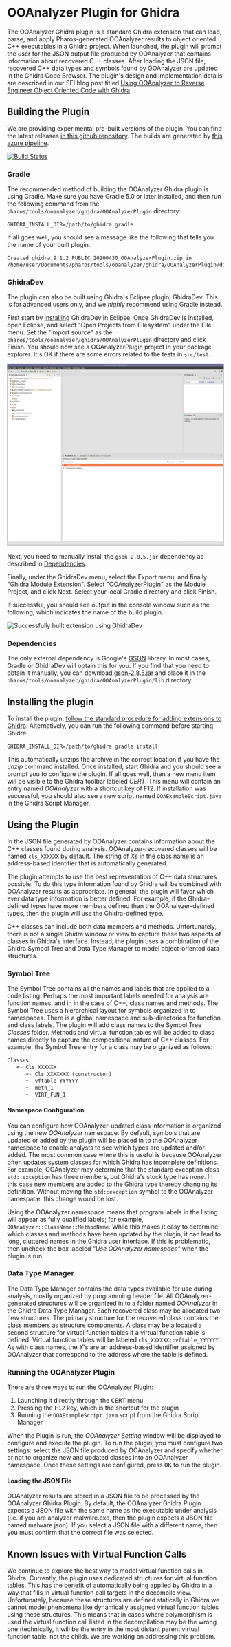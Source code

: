 # OOAnalyzer Plugin for Ghidra

The OOAnalyzer Ghidra plugin is a standard Ghidra extension that can
load, parse, and apply Pharos-generated OOAnalyzer results to object
oriented C++ executables in a Ghidra project. When launched, the
plugin will prompt the user for the JSON output file produced by
OOAnalyzer that contains information about recovered C++
classes. After loading the JSON file, recovered C++ data types and
symbols found by OOAnalyzer are updated in the Ghidra Code
Browser. The plugin's design and implementation details are described
in our SEI blog post titled [Using OOAnalyzer to Reverse Engineer
Object Oriented Code with
Ghidra](https://insights.sei.cmu.edu/sei_blog/2019/07/using-ooanalyzer-to-reverse-engineer-object-oriented-code-with-ghidra.html).

## Building the Plugin

We are providing experimental pre-built versions of the plugin.  You
can find the latest releases [in this github
repository](https://github.com/sei-eschwartz/pharos/releases).  The
builds are generated by [this azure
pipeline](https://github.com/sei-eschwartz/pharos/releases).

[![Build Status](https://dev.azure.com/seipharos/pharos/_apis/build/status/sei-eschwartz.pharos?branchName=master)](https://dev.azure.com/seipharos/pharos/_build/latest?definitionId=2&branchName=master)

### Gradle

The recommended method of building the OOAnalyzer Ghidra plugin is
using Gradle.  Make sure you have Gradle 5.0 or later installed, and
then run the following command from the
`pharos/tools/ooanalyzer/ghidra/OOAnalyzerPlugin` directory:

```
GHIDRA_INSTALL_DIR=/path/to/ghidra gradle
```

If all goes well, you should see a message like the following that tells you the name of your built plugin.
```
Created ghidra_9.1.2_PUBLIC_20200430_OOAnalyzerPlugin.zip in /home/user/Documents/pharos/tools/ooanalyzer/ghidra/OOAnalyzerPlugin/dist
```

### GhidraDev

The plugin can also be built using Ghidra's Eclipse plugin, GhidraDev.
This is for advanced users only, and we _highly_ recommend using Gradle instead.

First start by
[installing](https://initrd.net/stuff/ghidra/GhidraBuild/EclipsePlugins/GhidraDev/GhidraDevPlugin/GhidraDev_README.html#AutoInstall)
GhidraDev in Eclipse.  Once GhidraDev is installed, open Eclipse, and
select "Open Projects from Filesystem" under the File menu.  Set the
"Import source" as the
`pharos/tools/ooanalyzer/ghidra/OOAnalyzerPlugin` directory and click
Finish.  You should now see a OOAnalyzerPlugin project in your package
explorer.  It's OK if there are some errors related to the tests in
`src/test`.

![Imported project](doc/import.png)

Next, you need to manually install the `gson-2.8.5.jar` dependency as
described in [Dependencies](Dependencies).

Finally, under the GhidraDev menu, select the Export menu, and finally
"Ghidra Module Extension".  Select "OOAnalyzerPlugin" as the Module
Project, and click Next.  Select your local Gradle directory and click
Finish.

If successful, you should see output in the console window such as the
following, which indicates the name of the build plugin.

![Successfully built extension using GhidraDev](build.png)

### Dependencies

The only external dependency is Google's
[GSON](https://github.com/google/gson) library.  In most cases, Gradle
or GhidraDev will obtain this for you.  If you find that you need to
obtain it manually, you can download
[gson-2.8.5.jar](https://repo1.maven.org/maven2/com/google/code/gson/gson/2.8.5/gson-2.8.5.jar)
and place it in the
`pharos/tools/ooanalyzer/ghidra/OOAnalyzerPlugin/lib` directory.

## Installing the plugin

To install the plugin, [follow the standard procedure for adding
extensions to
Ghidra](https://ghidra-sre.org/InstallationGuide.html#GhidraExtensionNotes).
Alternatively, you can run the following command before starting
Ghidra:

```
GHIDRA_INSTALL_DIR=/path/to/ghidra gradle install
```

This automatically unzips the archive in the correct location if you
have the *unzip* command installed. Once installed, start Ghidra and
you should see a prompt you to configure the plugin. If all goes well,
then a new menu item will be visible to the Ghidra toolbar labeled
*CERT*. This menu will contain an entry named *OOAnalyzer* with a
shortcut key of F12. If installation was successful, you should also
see a new script named `OOAExampleScript.java` in the Ghidra Script
Manager.

## Using the Plugin

In the JSON file generated by OOAnalyzer contains information about
the C++ classes found during analysis. OOAnalyzer-recovered classes
will be named `cls_XXXXXX` by default.  The string of *X*s in the
class name is an address-based identifier that is automatically
generated.

The plugin attempts to use the best representation of C++ data
structures possible. To do this type information found by Ghidra will
be combined with OOAnalyzer results as appropriate. In general, the
plugin will favor which ever data type information is better
defined. For example, if the Ghidra-defined types have more members
defined than the OOAnalyzer-defined types, then the plugin will use
the Ghidra-defined type.

C++ classes can include both data members and methods. Unfortunately,
there is not a single Ghidra window or view to capture these two
aspects of classes in Ghidra's interface. Instead, the plugin uses a
combination of the Ghidra Symbol Tree and Data Type Manager to model
object-oriented data structures.

### Symbol Tree ###

The Symbol Tree contains all the names and labels that are applied to
a code listing. Perhaps the most important labels needed for analysis
are function names, and in in the case of C++, class names and
methods. The Symbol Tree uses a hierarchical layout for symbols
organized in to namespaces. There is a global namespace and
sub-directories for function and class labels. The plugin will add
class names to the Symbol Tree *Classes* folder. Methods and virtual
function tables will be added to class names directly to capture the
compositional nature of C++ classes. For example, the Symbol Tree
entry for a class may be organized as follows:

```
Classes
   +- Cls_XXXXXX
      +- Cls_XXXXXXX (constructor)
      +- vftable_YYYYYY
      +- meth_1
      +- VIRT_FUN_1
```

#### Namespace Configuration ####

You can configure how OOAnalyzer-updated class information is
organized using the new *OOAnalyzer* namespace. By default, symbols
that are updated or added by the plugin will be placed in to the
OOAnalyzer namespace to enable analysts to see which types are updated
and/or added. The most common case where this is useful is because
OOAnalyzer often updates system classes for which Ghidra has
incomplete definitions. For example, OOAnalyzer may determine that
the standard exception class `std::exception` has three members, but
Ghidra's stock type has none. In this case new members are added to
the Ghidra type thereby changing its definition. Without moving the
`std::exception` symbol to the OOAnalyzer namespace, this change would
be lost.

Using the OOAnalyzer namespace means that program labels in the
listing will appear as fully qualified labels; for example,
`OOAnalyzer::ClassName::MethodName`. While this makes it easy to
determine which classes and methods have been updated by the plugin,
it can lead to long, cluttered names in the Ghidra user interface. If
this is problematic, then uncheck the box labeled *"Use OOAnalyzer
namespace"* when the plugin is run.

### Data Type Manager ###

The Data Type Manager contains the data types available for use during
analysis, mostly organized by programming header file. All
OOAnalyzer-generated structures will be organized in to a folder named
*OOAnalyzer* in the Ghidra Data Type Manager. Each recovered class may
be allocated two new structures. The primary structure for the
recovered class contains the class members as structure components. A
class may be allocated a second structure for virtual function tables
if a virtual function table is defined. Virtual function tables will
be labeled `cls_XXXXXX::vftable_YYYYYY`. As with class names, the
*Y*'s are an address-based identifier assigned by OOAnalyzer that
correspond to the address where the table is defined.

### Running the OOAnalyzer Plugin ###

There are three ways to run the OOAnalyzer Plugin:

1. Launching it directly through the <kbd>CERT</kbd> menu
2. Pressing the <kbd>F12</kbd> key, which is the shortcut for the plugin
2. Running the `OOAExampleScript.java` script from the Ghidra Script Manager

When the Plugin is run, the *OOAnalyzer Setting* window will be
displayed to configure and execute the plugin. To run the plugin, you
must configure two settings: select the JSON file produced by
OOAnalyzer and specify whether or not to organize new and updated
classes into an OOAnalyzer namespace. Once these settings are
configured, press <kbd>OK</kbd> to run the plugin.

#### Loading the JSON File

OOAnalyzer results are stored in a JSON file to be processed by the
OOAnalyzer Ghidra Plugin. By default, the OOAnalyzer Ghidra Plugin
expects a JSON file with the same name as the executable under
analysis (i.e. if you are analyzer malware.exe, then the plugin
expects a JSON file named malware.json). If you select a JSON file
with a different name, then you must confirm that the correct file was
selected.

## Known Issues with Virtual Function Calls

We continue to explore the best way to model virtual function calls in
Ghidra. Currently, the plugin uses dedicated structures for virtual
function tables. This has the benefit of automatically being applied
by Ghidra in a way that fills in virtual function call targets in the
decompile view. Unfortunately, because these structures are defined
statically in Ghidra we cannot model phenomena like dynamically
assigned virtual function tables using these structures. This means
that in cases where polymorphism is used the virtual function call
listed in the decompilation may be the wrong one (technically, it will
be the entry in the most distant parent virtual function table, not
the child). We are working on addressing this problem.


